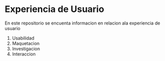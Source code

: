# Experiencia de Usuario
En este repositorio se encuenta informacion en relacion ala experiencia de usuario

1. Usabilidad
1. Maquetacion
1. Investigacion
1. Interaccion 